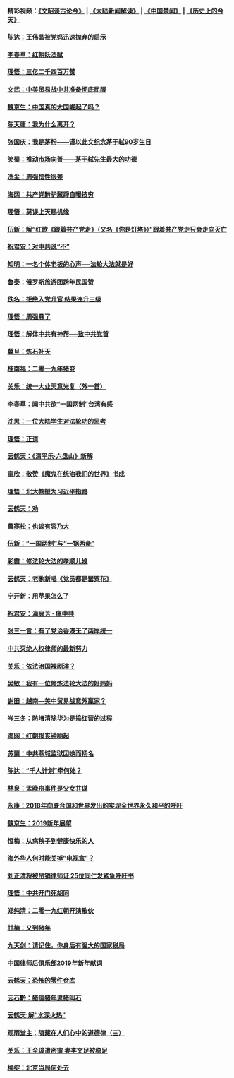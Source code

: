 #### 精彩视频：[《文昭谈古论今》](https://github.com/gfw-breaker/wenzhao/blob/master/README.md?t=01160031) | [《大陆新闻解读》](https://github.com/gfw-breaker/ntdtv-comedy/blob/master/README.md?t=01160031) | [《中国禁闻》](https://github.com/gfw-breaker/ntdtv-news/blob/master/README.md?t=01160031) | [《历史上的今天》](https://github.com/gfw-breaker/today-in-history/blob/master/README.md?t=01160031) 

#### [陈达：王伟晶被党妈迅速抛弃的启示](../pages/nsc993/n10976450.md?t=01160031) 

#### [李春草：红朝妖法赋](../pages/nsc993/n10976387.md?t=01160031) 

#### [理悟：三亿二千四百万赞](../pages/nsc993/n10975966.md?t=01160031) 

#### [文武：中美贸易战中共准备彻底屈服](../pages/nsc993/n10974571.md?t=01160031) 

#### [魏京生：中国真的大国崛起了吗？](../pages/nsc993/n10974530.md?t=01160031) 

#### [陈天庸：我为什么离开？](../pages/nsc993/n10974493.md?t=01160031) 

#### [张国庆：我是茅粉——谨以此文纪念茅于轼90岁生日](../pages/nsc993/n10974477.md?t=01160031) 

#### [笑蜀：推动市场向善——茅于轼先生最大的功德](../pages/nsc993/n10974451.md?t=01160031) 

#### [洗尘：周强悟性很差](../pages/nsc993/n10973701.md?t=01160031) 

#### [海网：共产党黔驴藏蹄自曝技穷](../pages/nsc993/n10969562.md?t=01160031) 

#### [理悟：莫误上天赐机缘](../pages/nsc993/n10969514.md?t=01160031) 

#### [伍新：解“红歌《跟着共产党走》（又名《你是灯塔》）”跟着共产党走只会走向灭亡](../pages/nsc993/n10969074.md?t=01160031) 

#### [祝君安：对中共说“不”](../pages/nsc993/n10968464.md?t=01160031) 

#### [知明：一名个体老板的心声──法轮大法就是好](../pages/nsc993/n10967473.md?t=01160031) 

#### [鲁泰：俄罗斯旅游团跨年民国赞](../pages/nsc993/n10967035.md?t=01160031) 

#### [佚名：拒绝入党升官  结果连升三级](../pages/nsc993/n10965069.md?t=01160031) 

#### [理悟：周强悬了](../pages/nsc993/n10965044.md?t=01160031) 

#### [理悟：解体中共有神帮──致中共党首](../pages/nsc993/n10963824.md?t=01160031) 

#### [冀旦：炼石补天](../pages/nsc993/n10963818.md?t=01160031) 

#### [桂南福：二零一九年猪变](../pages/nsc993/n10963774.md?t=01160031) 

#### [关乐：统一大业天意光复（外一首）](../pages/nsc993/n10963765.md?t=01160031) 

#### [李春草：闻中共欲“一国两制”台湾有感](../pages/nsc993/n10963761.md?t=01160031) 

#### [沈思：一位大陆学生对法轮功的思考](../pages/nsc993/n10960706.md?t=01160031) 

#### [理悟：正道](../pages/nsc993/n10960529.md?t=01160031) 

#### [云鹤天：《清平乐‧六盘山》新解](../pages/nsc993/n10959258.md?t=01160031) 

#### [童欣：敬赞《魔鬼在统治我们的世界》书成](../pages/nsc993/n10959244.md?t=01160031) 

#### [理悟：北大教授为习近平指路](../pages/nsc993/n10959234.md?t=01160031) 

#### [云鹤天：劝](../pages/nsc993/n10959226.md?t=01160031) 

#### [曹寒松：也谈有容乃大](../pages/nsc993/n10959191.md?t=01160031) 

#### [伍新：“一国两制”与“一锅两彘”](../pages/nsc993/n10958297.md?t=01160031) 

#### [彩霞：修法轮大法的孝顺儿媳](../pages/nsc993/n10958333.md?t=01160031) 

#### [云鹤天：老歌新唱《党员都是罂粟花》](../pages/nsc993/n10958225.md?t=01160031) 

#### [宁开新：用苹果怎么了](../pages/nsc993/n10955962.md?t=01160031) 

#### [祝君安：满庭芳 · 瘟中共](../pages/nsc993/n10955949.md?t=01160031) 

#### [张三一言：有了党治香港无了两岸统一](../pages/nsc993/n10955943.md?t=01160031) 

#### [中共灭绝人权律师的最新努力](../pages/nsc993/n10954725.md?t=01160031) 

#### [关乐：依法治国裸剧演？](../pages/nsc993/n10952420.md?t=01160031) 

#### [吴敏：我有一位修炼法轮大法的好妈妈](../pages/nsc993/n10952484.md?t=01160031) 

#### [谢田：越南—美中贸易战意外赢家？](../pages/nsc993/n10940351.md?t=01160031) 

#### [岑三冬：防堵清除华为是捣红营的过程](../pages/nsc993/n10952342.md?t=01160031) 

#### [海网：红朝报丧钟响起](../pages/nsc993/n10951480.md?t=01160031) 

#### [苏蒙：中共燕城监狱因她而扬名](../pages/nsc993/n10951476.md?t=01160031) 

#### [陈达：“千人计划”牵何处？](../pages/nsc993/n10951466.md?t=01160031) 

#### [林泉：孟晚舟事件是父女共谋](../pages/nsc993/n10947780.md?t=01160031) 

#### [永康：2018年向联合国和世界发出的实现全世界永久和平的呼吁](../pages/nsc993/n10947756.md?t=01160031) 

#### [魏京生：2019新年展望](../pages/nsc993/n10947691.md?t=01160031) 

#### [恒梅：从病秧子到健康快乐的人](../pages/nsc993/n10947469.md?t=01160031) 

#### [海外华人何时能关掉“电视盒”？](../pages/nsc993/n10945406.md?t=01160031) 

#### [刘正清将被吊销律师证 25位同仁发紧急呼吁书](../pages/nsc993/n10944361.md?t=01160031) 

#### [理悟：中共开门死胡同](../pages/nsc993/n10944908.md?t=01160031) 

#### [郑纯清：二零一九红朝开演散伙](../pages/nsc993/n10944905.md?t=01160031) 

#### [甘楠：又到猪年](../pages/nsc993/n10944903.md?t=01160031) 

#### [九天剑：请记住，你身后有强大的国家税局](../pages/nsc993/n10944885.md?t=01160031) 

#### [中国律师后俱乐部2019年新年献词](../pages/nsc993/n10944348.md?t=01160031) 

#### [云鹤天：恐怖的零件仓库](../pages/nsc993/n10942847.md?t=01160031) 

#### [云石黔：猪瘟猪年思猪叫石](../pages/nsc993/n10943180.md?t=01160031) 

#### [云鹤天:解“水深火热”](../pages/nsc993/n10942828.md?t=01160031) 

#### [观雨堂主：隐藏在人们心中的道德律（三）](../pages/nsc993/n10941445.md?t=01160031) 

#### [关乐：王全璋遭密审 妻李文足被稳足](../pages/nsc993/n10941420.md?t=01160031) 

#### [梅绽：北京当局何处去](../pages/nsc993/n10941407.md?t=01160031) 


